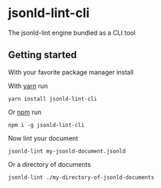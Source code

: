 # jsonld-lint-cli

The jsonld-lint engine bundled as a CLI tool

## Getting started

With your favorite package manager install

With [yarn](https://yarnpkg.com/) run

```
yarn install jsonld-lint-cli
```

Or [npm](https://www.npmjs.com/) run

```
npm i -g jsonld-lint-cli
```

Now lint your document

```
jsonld-lint my-jsonld-document.jsonld
```

Or a directory of documents

```
jsonld-lint ./my-directory-of-jsonld-documents
```
